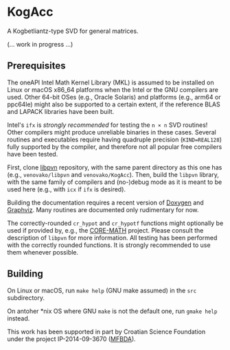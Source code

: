 # KogAcc
A Kogbetliantz-type SVD for general matrices.

(... work in progress ...)

## Prerequisites

The oneAPI Intel Math Kernel Library (MKL) is assumed to be installed on Linux or macOS x86_64 platforms when the Intel or the GNU compilers are used.
Other 64-bit OSes (e.g., Oracle Solaris) and platforms (e.g., arm64 or ppc64le) might also be supported to a certain extent, if the reference BLAS and LAPACK libraries have been built.

Intel's `ifx` is *strongly recommended* for testing the `n × n` SVD routines!
Other compilers might produce unreliable binaries in these cases.
Several routines and executables require having quadruple precision (`KIND=REAL128`) fully supported by the compiler, and therefore not all popular free compilers have been tested.

First, clone [libpvn](https://github.com/venovako/libpvn) repository, with the same parent directory as this one has (e.g., `venovako/libpvn` and `venovako/KogAcc`).
Then, build the `libpvn` library, with the same family of compilers and (no-)debug mode as it is meant to be used here (e.g., with `icx` if `ifx` is desired).

Building the documentation requires a recent version of [Doxygen](https://doxygen.nl) and [Graphviz](https://graphviz.org).
Many routines are documented only rudimentary for now.

The correctly-rounded `cr_hypot` and `cr_hypotf` functions might optionally be used if provided by, e.g., the [CORE-MATH](https://core-math.gitlabpages.inria.fr) project.
Please consult the description of `libpvn` for more information.
All testing has been performed with the correctly rounded functions.
It is strongly recommended to use them whenever possible.

## Building

On Linux or macOS, run `make help` (GNU make assumed) in the `src` subdirectory.

On antoher \*nix OS where GNU `make` is not the default one, run `gmake help` instead.

This work has been supported in part by Croatian Science Foundation under the project IP-2014-09-3670 ([MFBDA](https://web.math.pmf.unizg.hr/mfbda/)).
